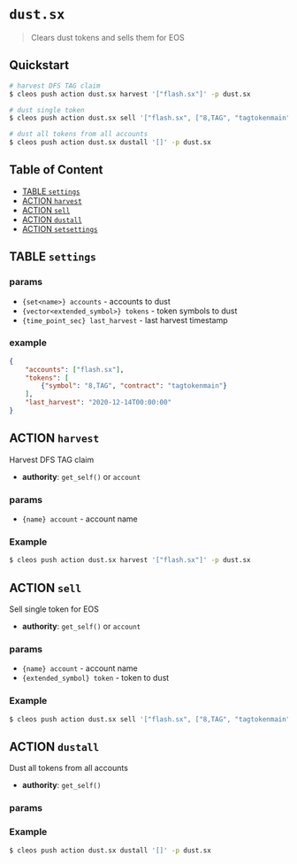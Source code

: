 # `dust.sx`

> Clears dust tokens and sells them for EOS

## Quickstart

```bash
# harvest DFS TAG claim
$ cleos push action dust.sx harvest '["flash.sx"]' -p dust.sx

# dust single token
$ cleos push action dust.sx sell '["flash.sx", ["8,TAG", "tagtokenmain"]]' -p dust.sx

# dust all tokens from all accounts
$ cleos push action dust.sx dustall '[]' -p dust.sx
```

## Table of Content

- [TABLE `settings`](#table-settings)
- [ACTION `harvest`](#table-harvest)
- [ACTION `sell`](#table-dust)
- [ACTION `dustall`](#table-dustall)
- [ACTION `setsettings`](#table-setsettings)

## TABLE `settings`

### params

- `{set<name>} accounts` - accounts to dust
- `{vector<extended_symbol>} tokens` - token symbols to dust
- `{time_point_sec} last_harvest` - last harvest timestamp

### example

```json
{
    "accounts": ["flash.sx"],
    "tokens": [
        {"symbol": "8,TAG", "contract": "tagtokenmain"}
    ],
    "last_harvest": "2020-12-14T00:00:00"
}
```

## ACTION `harvest`

Harvest DFS TAG claim

- **authority**: `get_self()` or `account`

### params

- `{name} account` - account name

### Example

```bash
$ cleos push action dust.sx harvest '["flash.sx"]' -p dust.sx
```

## ACTION `sell`

Sell single token for EOS

- **authority**: `get_self()` or `account`

### params

- `{name} account` - account name
- `{extended_symbol} token` - token to dust

### Example

```bash
$ cleos push action dust.sx sell '["flash.sx", ["8,TAG", "tagtokenmain"]]' -p dust.sx
```

## ACTION `dustall`

Dust all tokens from all accounts

- **authority**: `get_self()`

### params

### Example

```bash
$ cleos push action dust.sx dustall '[]' -p dust.sx
```
